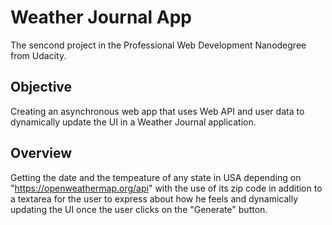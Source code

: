 # Weather Journal App
The sencond project in the Professional Web Development Nanodegree from Udacity.

## Objective
Creating an asynchronous web app that uses Web API and user data to dynamically update the UI in a Weather Journal application.

## Overview
 Getting the date and the tempeature of any state in USA depending on "https://openweathermap.org/api" with the use of its zip code  in addition to a textarea for the user to express about how he feels and dynamically updating the UI once the user clicks on the "Generate" button.
